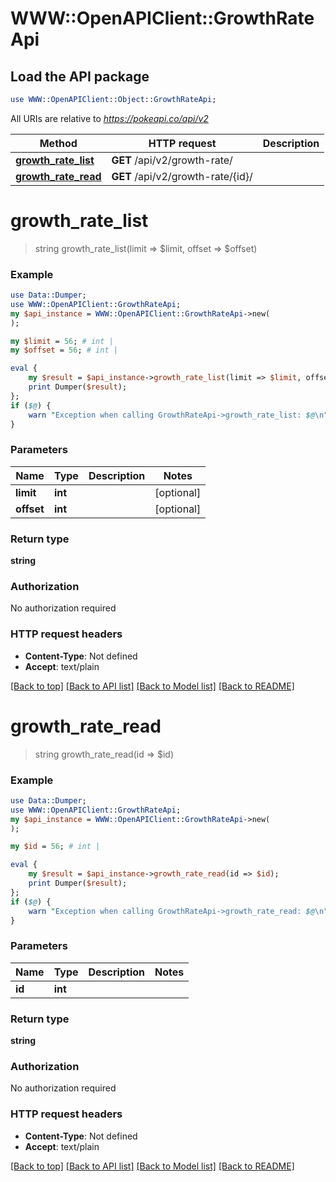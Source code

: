# WWW::OpenAPIClient::GrowthRateApi

## Load the API package
```perl
use WWW::OpenAPIClient::Object::GrowthRateApi;
```

All URIs are relative to *https://pokeapi.co/api/v2*

Method | HTTP request | Description
------------- | ------------- | -------------
[**growth_rate_list**](GrowthRateApi.md#growth_rate_list) | **GET** /api/v2/growth-rate/ | 
[**growth_rate_read**](GrowthRateApi.md#growth_rate_read) | **GET** /api/v2/growth-rate/{id}/ | 


# **growth_rate_list**
> string growth_rate_list(limit => $limit, offset => $offset)



### Example
```perl
use Data::Dumper;
use WWW::OpenAPIClient::GrowthRateApi;
my $api_instance = WWW::OpenAPIClient::GrowthRateApi->new(
);

my $limit = 56; # int | 
my $offset = 56; # int | 

eval {
    my $result = $api_instance->growth_rate_list(limit => $limit, offset => $offset);
    print Dumper($result);
};
if ($@) {
    warn "Exception when calling GrowthRateApi->growth_rate_list: $@\n";
}
```

### Parameters

Name | Type | Description  | Notes
------------- | ------------- | ------------- | -------------
 **limit** | **int**|  | [optional] 
 **offset** | **int**|  | [optional] 

### Return type

**string**

### Authorization

No authorization required

### HTTP request headers

 - **Content-Type**: Not defined
 - **Accept**: text/plain

[[Back to top]](#) [[Back to API list]](../README.md#documentation-for-api-endpoints) [[Back to Model list]](../README.md#documentation-for-models) [[Back to README]](../README.md)

# **growth_rate_read**
> string growth_rate_read(id => $id)



### Example
```perl
use Data::Dumper;
use WWW::OpenAPIClient::GrowthRateApi;
my $api_instance = WWW::OpenAPIClient::GrowthRateApi->new(
);

my $id = 56; # int | 

eval {
    my $result = $api_instance->growth_rate_read(id => $id);
    print Dumper($result);
};
if ($@) {
    warn "Exception when calling GrowthRateApi->growth_rate_read: $@\n";
}
```

### Parameters

Name | Type | Description  | Notes
------------- | ------------- | ------------- | -------------
 **id** | **int**|  | 

### Return type

**string**

### Authorization

No authorization required

### HTTP request headers

 - **Content-Type**: Not defined
 - **Accept**: text/plain

[[Back to top]](#) [[Back to API list]](../README.md#documentation-for-api-endpoints) [[Back to Model list]](../README.md#documentation-for-models) [[Back to README]](../README.md)

